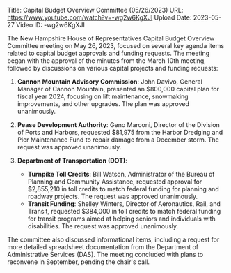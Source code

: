 Title: Capital Budget Overview Committee (05/26/2023)
URL: https://www.youtube.com/watch?v=-wg2w6KgXJI
Upload Date: 2023-05-27
Video ID: -wg2w6KgXJI

The New Hampshire House of Representatives Capital Budget Overview Committee meeting on May 26, 2023, focused on several key agenda items related to capital budget approvals and funding requests. The meeting began with the approval of the minutes from the March 10th meeting, followed by discussions on various capital projects and funding requests:

1. **Cannon Mountain Advisory Commission**: John Davivo, General Manager of Cannon Mountain, presented an $800,000 capital plan for fiscal year 2024, focusing on lift maintenance, snowmaking improvements, and other upgrades. The plan was approved unanimously.

2. **Pease Development Authority**: Geno Marconi, Director of the Division of Ports and Harbors, requested $81,975 from the Harbor Dredging and Pier Maintenance Fund to repair damage from a December storm. The request was approved unanimously.

3. **Department of Transportation (DOT)**:
   - **Turnpike Toll Credits**: Bill Watson, Administrator of the Bureau of Planning and Community Assistance, requested approval for $2,855,210 in toll credits to match federal funding for planning and roadway projects. The request was approved unanimously.
   - **Transit Funding**: Shelley Winters, Director of Aeronautics, Rail, and Transit, requested $384,000 in toll credits to match federal funding for transit programs aimed at helping seniors and individuals with disabilities. The request was approved unanimously.

The committee also discussed informational items, including a request for more detailed spreadsheet documentation from the Department of Administrative Services (DAS). The meeting concluded with plans to reconvene in September, pending the chair's call.